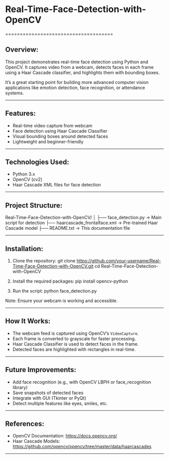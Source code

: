 # Real-Time-Face-Detection-with-OpenCV
=====================================

Overview:
---------
This project demonstrates real-time face detection using Python and OpenCV. It captures video from a webcam, detects faces in each frame using a Haar Cascade classifier, and highlights them with bounding boxes.

It’s a great starting point for building more advanced computer vision applications like emotion detection, face recognition, or attendance systems.

---

Features:
---------
- Real-time video capture from webcam
- Face detection using Haar Cascade Classifier
- Visual bounding boxes around detected faces
- Lightweight and beginner-friendly

---

Technologies Used:
------------------
- Python 3.x
- OpenCV (cv2)
- Haar Cascade XML files for face detection

---

Project Structure:
------------------
Real-Time-Face-Detection-with-OpenCV/
│
├── face_detection.py          → Main script for detection
├── haarcascade_frontalface.xml → Pre-trained Haar Cascade model
├── README.txt                 → This documentation file

---

Installation:
-------------
1. Clone the repository:
   git clone https://github.com/your-username/Real-Time-Face-Detection-with-OpenCV.git
   cd Real-Time-Face-Detection-with-OpenCV

2. Install the required packages:
   pip install opencv-python

3. Run the script:
   python face_detection.py

Note: Ensure your webcam is working and accessible.

---

How It Works:
-------------
- The webcam feed is captured using OpenCV’s `VideoCapture`.
- Each frame is converted to grayscale for faster processing.
- Haar Cascade Classifier is used to detect faces in the frame.
- Detected faces are highlighted with rectangles in real-time.

---

Future Improvements:
--------------------
- Add face recognition (e.g., with OpenCV LBPH or face_recognition library)
- Save snapshots of detected faces
- Integrate with GUI (Tkinter or PyQt)
- Detect multiple features like eyes, smiles, etc.

---

References:
-----------
- OpenCV Documentation: https://docs.opencv.org/
- Haar Cascade Models: https://github.com/opencv/opencv/tree/master/data/haarcascades

---
